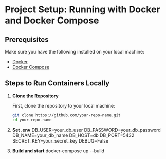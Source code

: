 # Project Setup: Running with Docker and Docker Compose

## Prerequisites

Make sure you have the following installed on your local machine:
- [Docker](https://www.docker.com/)
- [Docker Compose](https://docs.docker.com/compose/)

## Steps to Run Containers Locally

1. **Clone the Repository**

   First, clone the repository to your local machine:

   ```bash
   git clone https://github.com/your-repo-name.git
   cd your-repo-name

2. **Set .env**
DB_USER=your_db_user
DB_PASSWORD=your_db_password
DB_NAME=your_db_name
DB_HOST=db
DB_PORT=5432
SECRET_KEY=your_secret_key
DEBUG=False

3. **Build and start**
docker-compose up --build
